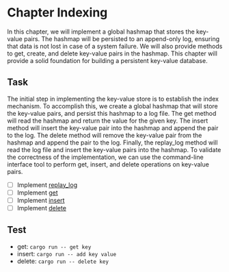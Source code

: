 # Chapter Indexing
In this chapter, we will implement a global hashmap that stores the key-value pairs.
The hashmap will be persisted to an append-only log, ensuring that data is not
lost in case of a system failure. We will also provide methods to get, create,
and delete key-value pairs in the hashmap. This chapter will provide a solid foundation
for building a persistent key-value database.

## Task
The initial step in implementing the key-value store is to establish the index mechanism. 
To accomplish this, we create a global hashmap that will store the key-value pairs, 
and persist this hashmap to a log file. The get method will read the hashmap and 
return the value for the given key. The insert method will insert the key-value pair 
into the hashmap and append the pair to the log. The delete method will remove the key-value 
pair from the hashmap and append the pair to the log. Finally, the replay_log method will read 
the log file and insert the key-value pairs into the hashmap. To validate the correctness 
of the implementation, we can use the command-line interface tool to perform get, insert, 
and delete operations on key-value pairs.

- [ ] Implement [replay_log](src/main.rs)
- [ ] Implement [get](src/main.rs)
- [ ] Implement [insert](src/main.rs)
- [ ] Implement [delete](src/main.rs)

## Test
- get: `cargo run -- get key`
- insert: `cargo run -- add key value`
- delete: `cargo run -- delete key`